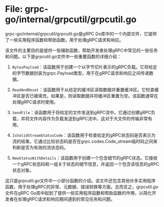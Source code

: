 # File: grpc-go/internal/grpcutil/grpcutil.go

grpc-go/internal/grpcutil/grpcutil.go是gRPC Go库中的一个内部文件，它提供了一些实用程序函数和帮助函数，用于处理gRPC请求和响应。

该文件的主要目的是提供一些辅助函数，帮助开发者处理gRPC中常见的一些任务和问题。以下是grpcutil.go文件中一些重要函数的详细介绍：

1. `BytesPayload`：该函数用于创建一个以字节切片表示的gRPC负载。它将给定的字节数据封装为grpc.Payload类型，用于在gRPC请求和响应之间传递数据。

2. `ReadAndReset`：该函数用于从给定的缓冲区读取数据并重置缓冲区。它检查缓冲区是否已被填充，如果是，则读取数据并将缓冲区重置为空。该函数通常在处理gRPC请求时使用。

3. `SendFile`：该函数用于将给定的文件发送到gRPC流中。它通过创建gRPC负载，并将文件内容作为负载发送到gRPC流中。这对于大文件的传输非常有用。

4. `IsValidStreamStatusCode`：该函数用于检查给定的gRPC状态码是否表示为流的结束。它通过比较状态码是否在grpc.codes.Code_stream临时码之间来判断是否为有效的流状态码。

5. `NewStatusWithDetails`：该函数用于创建一个包含细节的gRPC状态。它接收一个gRPC状态码和一组关于状态的细节信息，并返回一个包含该信息的gRPC状态对象。

这只是grpcutil.go文件中一小部分函数的介绍。该文件还包含其他许多实用程序函数，用于处理gRPC的异常、元数据、错误转换等方面。总而言之，grpcutil.go文件在gRPC Go库中起到了提供一些实用程序函数和帮助函数的作用，以简化开发者在处理gRPC请求和响应期间遇到的常见任务和问题。

